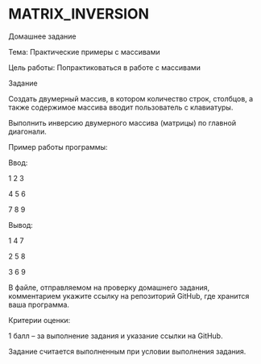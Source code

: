 # MATRIX_INVERSION
Домашнее задание

Тема: Практические примеры с массивами

Цель работы: Попрактиковаться в работе с массивами

Задание

Создать двумерный массив, в котором количество строк, столбцов, а также содержимое массива вводит пользователь с клавиатуры.

Выполнить инверсию двумерного массива (матрицы) по главной диагонали.

Пример работы программы:

Ввод:

1 2 3

4 5 6

7 8 9

Вывод:

1 4 7

2 5 8

3 6 9

В файле, отправляемом на проверку домашнего задания, комментарием укажите ссылку на репозиторий GitHub, где хранится ваша программа.

Критерии оценки:

1 балл – за выполнение задания и указание ссылки на GitHub.

Задание считается выполненным при условии выполнения задания.
